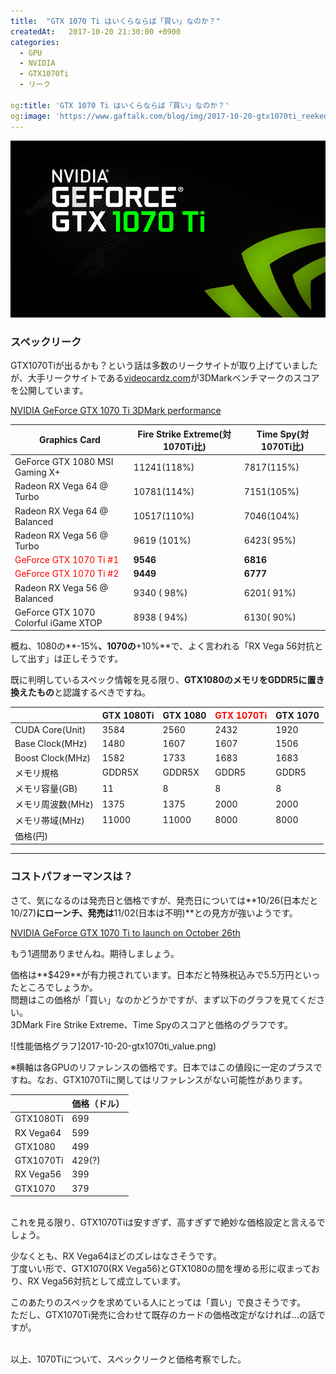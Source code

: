 ```yaml
---
title:  "GTX 1070 Ti はいくらならば「買い」なのか？"
createdAt:   2017-10-20 21:30:00 +0900
categories: 
  - GPU
  - NVIDIA
  - GTX1070Ti
  - リーク

og:title: 'GTX 1070 Ti はいくらならば「買い」なのか？'
og:image: 'https://www.gaftalk.com/blog/img/2017-10-20-gtx1070ti_reeked.png'
---
```


![](/blog/img/2017-10-20-gtx1070ti_reeked.png)

### スペックリーク

GTX1070Tiが出るかも？という話は多数のリークサイトが取り上げていましたが、大手リークサイトである[videocardz.com](https://videocardz.com/)が3DMarkベンチマークのスコアを公開しています。

[NVIDIA GeForce GTX 1070 Ti 3DMark performance](https://videocardz.com/73395/nvidia-geforce-gtx-1070-ti-3dmark-performance)

| Graphics Card                        | Fire Strike Extreme(対1070Ti比) | Time Spy(対1070Ti比) |
|--------------------------------------|---------------------------------|----------------------|
| GeForce GTX 1080 MSI Gaming X+       | 11241(118%)                     | 7817(115%)           |
| Radeon RX Vega 64 @ Turbo            | 10781(114%)                     | 7151(105%)           |
| Radeon RX Vega 64 @ Balanced         | 10517(110%)                     | 7046(104%)           |
| Radeon RX Vega 56 @ Turbo            | 9619  (101%)                    | 6423( 95%)           |
| <font color="Red">GeForce GTX 1070 Ti #1</font>               | **9546**                            | **6816**                 |
| <font color="Red">GeForce GTX 1070 Ti #2</font>               | **9449**                            | **6777**                 |
| Radeon RX Vega 56 @ Balanced         | 9340 ( 98%)                     | 6201( 91%)           |
| GeForce GTX 1070 Colorful iGame XTOP | 8938 ( 94%)                     | 6130( 90%)           |


概ね、1080の**-15%**、1070の**+10%**で、よく言われる「RX Vega 56対抗として出す」は正しそうです。

既に判明しているスペック情報を見る限り、**GTX1080のメモリをGDDR5に置き換えたもの**と認識するべきですね。

|                   | GTX 1080Ti | GTX 1080 | <font color="red">GTX 1070Ti</font> | GTX 1070 |
|-------------------|------------|----------|------------|----------|
| CUDA Core(Unit)   | 3584       | 2560     | 2432       | 1920     |
| Base Clock(MHz)   | 1480       | 1607     | 1607       | 1506     |
| Boost Clock(MHz)  | 1582       | 1733     | 1683       | 1683     |
| メモリ規格        | GDDR5X     | GDDR5X   | GDDR5      | GDDR5    |
| メモリ容量(GB)    | 11         | 8        | 8          | 8        |
| メモリ周波数(MHz) | 1375       | 1375     | 2000       | 2000     |
| メモリ帯域(MHz)   | 11000      | 11000    | 8000       | 8000     |
| 価格(円)          |            |          |            |          |


***

### コストパフォーマンスは？
さて、気になるのは発売日と価格ですが、発売日については**10/26(日本だと10/27)**にローンチ、発売は**11/02(日本は不明)**との見方が強いようです。

[NVIDIA GeForce GTX 1070 Ti to launch on October 26th](https://videocardz.com/73052/nvidia-geforce-gtx-1070-ti-to-launch-on-october-26th)

もう1週間ありませんね。期待しましょう。 

価格は**$429**が有力視されています。日本だと特殊税込みで5.5万円といったところでしょうか。  
問題はこの価格が「買い」なのかどうかですが、まず以下のグラフを見てください。  
3DMark Fire Strike Extreme、Time Spyのスコアと価格のグラフです。

![性能価格グラフ]2017-10-20-gtx1070ti_value.png)

※横軸は各GPUのリファレンスの価格です。日本ではこの値段に一定のプラスですね。なお、GTX1070Tiに関してはリファレンスがない可能性があります。

|           | 価格（ドル） |
|-----------|--------------|
| GTX1080Ti | 699          |
| RX Vega64 | 599          |
| GTX1080   | 499          |
| GTX1070Ti | 429(?)       |
| RX Vega56 | 399          |
| GTX1070   | 379          |

<br>
これを見る限り、GTX1070Tiは安すぎず、高すぎずで絶妙な価格設定と言えるでしょう。

少なくとも、RX Vega64ほどのズレはなさそうです。  
丁度いい形で、GTX1070(RX Vega56)とGTX1080の間を埋める形に収まっており、RX Vega56対抗として成立しています。

このあたりのスペックを求めている人にとっては「買い」で良さそうです。  
ただし、GTX1070Ti発売に合わせて既存のカードの価格改定がなければ…の話ですが。

<br>
以上、1070Tiについて、スペックリークと価格考察でした。
